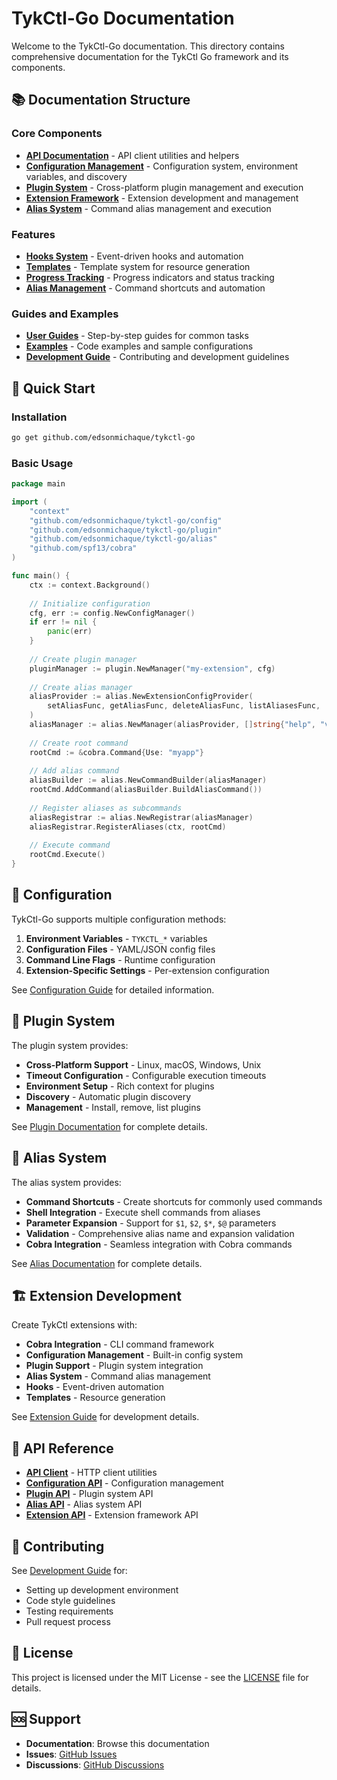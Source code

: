 # TykCtl-Go Documentation

Welcome to the TykCtl-Go documentation. This directory contains comprehensive documentation for the TykCtl Go framework and its components.

## 📚 Documentation Structure

### Core Components

- **[API Documentation](api/)** - API client utilities and helpers
- **[Configuration Management](config/)** - Configuration system, environment variables, and discovery
- **[Plugin System](plugin/)** - Cross-platform plugin management and execution
- **[Extension Framework](extension/)** - Extension development and management
- **[Alias System](alias/)** - Command alias management and execution

### Features

- **[Hooks System](hooks/)** - Event-driven hooks and automation
- **[Templates](templates/)** - Template system for resource generation
- **[Progress Tracking](progress/)** - Progress indicators and status tracking
- **[Alias Management](alias/)** - Command shortcuts and automation

### Guides and Examples

- **[User Guides](guides/)** - Step-by-step guides for common tasks
- **[Examples](examples/)** - Code examples and sample configurations
- **[Development Guide](development.md)** - Contributing and development guidelines

## 🚀 Quick Start

### Installation

```bash
go get github.com/edsonmichaque/tykctl-go
```

### Basic Usage

```go
package main

import (
    "context"
    "github.com/edsonmichaque/tykctl-go/config"
    "github.com/edsonmichaque/tykctl-go/plugin"
    "github.com/edsonmichaque/tykctl-go/alias"
    "github.com/spf13/cobra"
)

func main() {
    ctx := context.Background()
    
    // Initialize configuration
    cfg, err := config.NewConfigManager()
    if err != nil {
        panic(err)
    }
    
    // Create plugin manager
    pluginManager := plugin.NewManager("my-extension", cfg)
    
    // Create alias manager
    aliasProvider := alias.NewExtensionConfigProvider(
        setAliasFunc, getAliasFunc, deleteAliasFunc, listAliasesFunc,
    )
    aliasManager := alias.NewManager(aliasProvider, []string{"help", "version"})
    
    // Create root command
    rootCmd := &cobra.Command{Use: "myapp"}
    
    // Add alias command
    aliasBuilder := alias.NewCommandBuilder(aliasManager)
    rootCmd.AddCommand(aliasBuilder.BuildAliasCommand())
    
    // Register aliases as subcommands
    aliasRegistrar := alias.NewRegistrar(aliasManager)
    aliasRegistrar.RegisterAliases(ctx, rootCmd)
    
    // Execute command
    rootCmd.Execute()
}
```

## 🔧 Configuration

TykCtl-Go supports multiple configuration methods:

1. **Environment Variables** - `TYKCTL_*` variables
2. **Configuration Files** - YAML/JSON config files
3. **Command Line Flags** - Runtime configuration
4. **Extension-Specific Settings** - Per-extension configuration

See [Configuration Guide](config/README.md) for detailed information.

## 🔌 Plugin System

The plugin system provides:

- **Cross-Platform Support** - Linux, macOS, Windows, Unix
- **Timeout Configuration** - Configurable execution timeouts
- **Environment Setup** - Rich context for plugins
- **Discovery** - Automatic plugin discovery
- **Management** - Install, remove, list plugins

See [Plugin Documentation](plugin/README.md) for complete details.

## 🔗 Alias System

The alias system provides:

- **Command Shortcuts** - Create shortcuts for commonly used commands
- **Shell Integration** - Execute shell commands from aliases
- **Parameter Expansion** - Support for `$1`, `$2`, `$*`, `$@` parameters
- **Validation** - Comprehensive alias name and expansion validation
- **Cobra Integration** - Seamless integration with Cobra commands

See [Alias Documentation](alias/README.md) for complete details.

## 🏗️ Extension Development

Create TykCtl extensions with:

- **Cobra Integration** - CLI command framework
- **Configuration Management** - Built-in config system
- **Plugin Support** - Plugin system integration
- **Alias System** - Command alias management
- **Hooks** - Event-driven automation
- **Templates** - Resource generation

See [Extension Guide](extension/README.md) for development details.

## 📖 API Reference

- **[API Client](api/README.md)** - HTTP client utilities
- **[Configuration API](config/README.md)** - Configuration management
- **[Plugin API](plugin/README.md)** - Plugin system API
- **[Alias API](alias/README.md)** - Alias system API
- **[Extension API](extension/README.md)** - Extension framework API

## 🤝 Contributing

See [Development Guide](development.md) for:

- Setting up development environment
- Code style guidelines
- Testing requirements
- Pull request process

## 📄 License

This project is licensed under the MIT License - see the [LICENSE](../LICENSE) file for details.

## 🆘 Support

- **Documentation**: Browse this documentation
- **Issues**: [GitHub Issues](https://github.com/edsonmichaque/tykctl-go/issues)
- **Discussions**: [GitHub Discussions](https://github.com/edsonmichaque/tykctl-go/discussions)